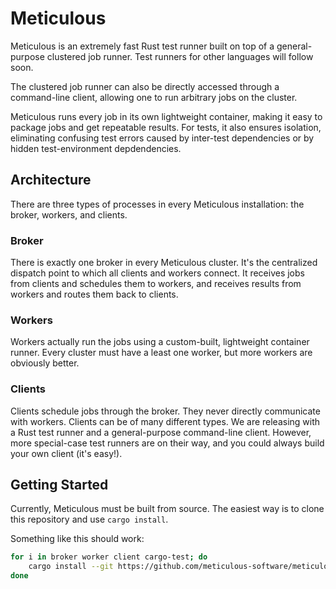 # Meticulous

Meticulous is an extremely fast Rust test runner built on top of a
general-purpose clustered job runner. Test runners for other languages will
follow soon.

The clustered job runner can also be directly accessed through a command-line
client, allowing one to run arbitrary jobs on the cluster.

Meticulous runs every job in its own lightweight container, making it easy to
package jobs and get repeatable results. For tests, it also ensures isolation,
eliminating confusing test errors caused by inter-test dependencies or by
hidden test-environment depdendencies.

## Architecture

There are three types of processes in every Meticulous installation: the broker, workers,
and clients.

### Broker

There is exactly one broker in every Meticulous cluster. It's the centralized
dispatch point to which all clients and workers connect. It receives jobs from
clients and schedules them to workers, and receives results from workers and
routes them back to clients.

### Workers

Workers actually run the jobs using a custom-built, lightweight container
runner. Every cluster must have a least one worker, but more workers are
obviously better.

### Clients

Clients schedule jobs through the broker. They never directly communicate
with workers. Clients can be of many different types. We are releasing with a
Rust test runner and a general-purpose command-line client. However, more
special-case test runners are on their way, and you could always build your own
client (it's easy!).

## Getting Started

Currently, Meticulous must be built from source. The easiest way is to clone
this repository and use `cargo install`.

Something like this should work:

```sh
for i in broker worker client cargo-test; do
    cargo install --git https://github.com/meticulous-software/meticulous.git meticulous-$i
done
```
